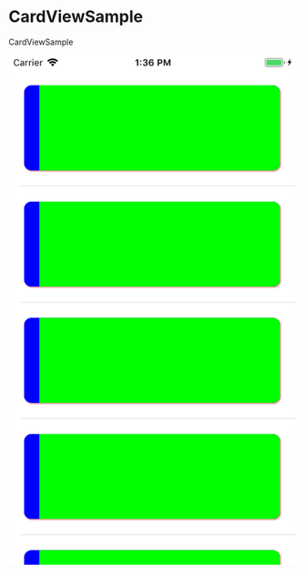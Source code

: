 # CardViewSample
CardViewSample

![alt text](https://github.com/sawthinkar/CardViewSample/blob/master/Simulator%20Screen%20Shot%20-%20iPhone%207%20-%202018-03-28%20at%2013.36.47.png)
